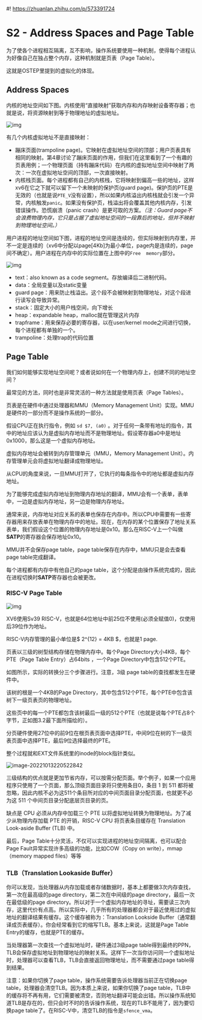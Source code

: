#! https://zhuanlan.zhihu.com/p/573391724
# S2 - Address Spaces and Page Table

为了使各个进程相互隔离，互不影响，操作系统要使用一种机制，使得每个进程认为好像自己在独占整个内存，这种机制就是页表（Page Table）。

这就是OSTEP里提到的虚拟化的体现。



## Address Spaces



内核的地址空间如下图。内核使用“直接映射”获取内存和内存映射设备寄存器；也就是说，将资源映射到等于物理地址的虚拟地址。

![img](S2-AddressSpaces-PageTable.assets/p3.png)

有几个内核虚拟地址不是直接映射：

- 蹦床页面(trampoline page)。它映射在虚拟地址空间的顶部；用户页表具有相同的映射。第4章讨论了蹦床页面的作用，但我们在这里看到了一个有趣的页表用例；一个物理页面（持有蹦床代码）在内核的虚拟地址空间中映射了两次：一次在虚拟地址空间的顶部，一次直接映射。
- 内核栈页面。每个进程都有自己的内核栈，它将映射到偏高一些的地址，这样xv6在它之下就可以留下一个未映射的保护页(guard page)。保护页的PTE是无效的（也就是说`PTE_V`没有设置），所以如果内核溢出内核栈就会引发一个异常，内核触发`panic`。如果没有保护页，栈溢出将会覆盖其他内核内存，引发错误操作。恐慌崩溃（panic crash）是更可取的方案。*（注：Guard page不会浪费物理内存，它只是占据了虚拟地址空间的一段靠后的地址，但并不映射到物理地址空间。）*









用户进程的地址空间如下图，进程的地址空间是连续的，但实际映射到内存里，并不一定是连续的（xv6中分配以page[4Kb]为最小单位，page内是连续的，page间不确定）。用户进程在内存中的实际位置在上图中的`Free  memory`部分。

![img](S2-AddressSpaces-PageTable.assets/p6.png)

- text：also known as a code segment。存放编译后二进制代码。
- data：全局变量以及static变量
- guard page：用来防止栈溢出。这个段不会被映射到物理地址，对这个段进行读写会导致异常。
- stack：固定大小的用户栈空间，向下增长
- heap：expandable heap，malloc就在管理这片内存
- trapframe：用来保存必要的寄存器，以在user/kernel mode之间进行切换，每个进程都有单独的一个。
- trampoline：处理trap的代码位置





## Page Table

我们如何能够实现地址空间呢？或者说如何在一个物理内存上，创建不同的地址空间？

最常见的方法，同时也是非常灵活的一种方法就是使用页表（Page Tables）。

页表是在硬件中通过处理器和MMU（Memory Management Unit）实现。MMU是硬件的一部分而不是操作系统的一部分。

假设CPU正在执行指令，例如 ` sd $7, (a0) ` 。对于任何一条带有地址的指令，其中的地址应该认为是虚拟内存地址而不是物理地址。假设寄存器a0中是地址0x1000，那么这是一个虚拟内存地址。

虚拟内存地址会被转到内存管理单元（MMU，Memory Management Unit）。内存管理单元会将虚拟地址翻译成物理地址。

从CPU的角度来说，一旦MMU打开了，它执行的每条指令中的地址都是虚拟内存地址。

为了能够完成虚拟内存地址到物理内存地址的翻译，MMU会有一个表单，表单中，一边是虚拟内存地址，另一边是物理内存地址。

通常来说，内存地址对应关系的表单也保存在内存中。所以CPU中需要有一些寄存器用来存放表单在物理内存中的地址。现在，在内存的某个位置保存了地址关系表单，我们假设这个位置的物理内存地址是0x10。那么在RISC-V上一个叫做**SATP**的寄存器会保存地址0x10。

MMU并不会保存page table，page table保存在内存中，MMU只是会去查看page table完成翻译。

每个进程都有内存中有他自己的page table，这个分配是由操作系统完成的，因此在进程切换时**SATP**寄存器也会被更改。



### RISC-V Page Table

![img](S2-AddressSpaces-PageTable.assets/p2.png)

XV6使用Sv39 RISC-V，也就是64位地址中前25位不使用(必须全赋值0)，仅使用后39位作为地址。

RISC-V内存管理的最小单位是$ 2^{12} = 4KB $，也就是1 page.

页表以三级的树型结构存储在物理内存中。每个Page Directory大小4KB，每个PTE（Page Table Entry）占64bits ，一个Page Directory中包含512个PTE。

如图所示，实际的转换分三个步骤进行。注意，3级 page table的查找都发生在硬件中。

该树的根是一个4KB的Page Directory，其中包含512个PTE，每个PTE中包含该树下一级页表页的物理地址。

这些页中的每一个PTE都包含该树最后一级的512个PTE（也就是说每个PTE占8个字节，正如图3.2最下面所描绘的）。

分页硬件使用27位中的前9位在根页表页面中选择PTE，中间9位在树的下一级页表页面中选择PTE，最后9位选择最终的PTE。



整个过程就和EXT文件系统里的inode的block指针类似。

![image-20221013220522842](S2-AddressSpaces-PageTable.assets/image-20221013220522842.png)



三级结构的优点就是更加节省内存，可以按需分配页面。举个例子，如果一个应用程序只使用了一个页面，那么顶级页面目录将只使用条目0，条目 1 到 511 都将被忽略，因此内核不必为这511个条目所对应的中间页面目录分配页面，也就更不必为这 511 个中间页目录分配底层页目录的页。



缺点是 CPU 必须从内存中加载三个 PTE 以将虚拟地址转换为物理地址。为了减少从物理内存加载 PTE 的开销，RISC-V CPU 将页表条目缓存在 Translation Look-aside Buffer (TLB) 中。



最后，Page Table十分灵活，不仅可以实现进程的地址空间隔离，也可以配合Page Fault异常实现许多高级的功能，比如COW（Copy on write），mmap（memory mapped files）等等



### TLB（Translation Lookaside Buffer）

你可以发现，当处理器从内存加载或者存储数据时，基本上都要做3次内存查找，第一次在最高级的page directory，第二次在中间级的page directory，最后一次在最低级的page directory。所以对于一个虚拟内存地址的寻址，需要读三次内存，这里代价有点高。所以实际中，几乎所有的处理器都会对于最近使用过的虚拟地址的翻译结果有缓存。这个缓存被称为：Translation Lookside Buffer（通常翻译成页表缓存）。你会经常看到它的缩写TLB。基本上来说，这就是Page Table Entry的缓存，也就是PTE的缓存。

当处理器第一次查找一个虚拟地址时，硬件通过3级page table得到最终的PPN，TLB会保存虚拟地址到物理地址的映射关系。这样下一次当你访问同一个虚拟地址时，处理器可以查看TLB，TLB会直接返回物理地址，而不需要通过page table得到结果。



注意：如果你切换了page table，操作系统需要告诉处理器当前正在切换page table，处理器会清空TLB。因为本质上来说，如果你切换了page table，TLB中的缓存将不再有用，它们需要被清空，否则地址翻译可能会出错。所以操作系统知道TLB是存在的，但只会时不时的告诉操作系统，现在的TLB不能用了，因为要切换page table了。在RISC-V中，清空TLB的指令是`sfence_vma`。





